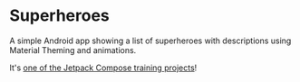 Superheroes
============
A simple Android app showing a list of superheroes with descriptions using Material Theming and animations. 

It's [one of the Jetpack Compose training projects](https://github.com/google-developer-training/basic-android-kotlin-compose-training-superheroes/tree/main)!
